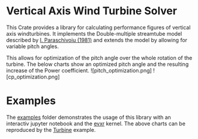 # Vertical Axis Wind Turbine Solver
This Crate provides a library for calculating performance figures of vertical axis windturbines.
It implements the Double-multiple streamtube model described by [I. Paraschivoiu (1981)](https://ntrs.nasa.gov/citations/19820015811)
and extends the model by allowing for variable pitch angles.

This allows for optimization of the pitch angle over the whole rotation of the turbine.
The below charts show an optimized pitch angle and the resulting increase of the Power coefficient.
![pitch_optimization.png] ![cp_optimization.png]


# Examples
The [examples](examples) folder demonstrates the usage of this library with an interactiv jupyter notebook and the [evxr](https://github.com/evcxr/evcxr) kernel.
The above charts can be reproduced by the [Turbine](examples/Turbine.ipynb) example.

